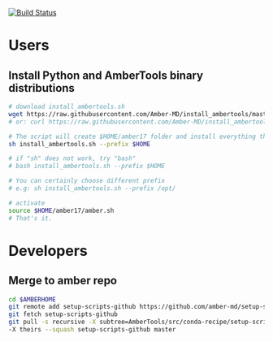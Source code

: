 [![Build Status](https://travis-ci.org/Amber-MD/install_ambertools.svg?branch=master)](https://travis-ci.org/Amber-MD/install_ambertools)

Users
=====
Install Python and AmberTools binary distributions
--------------------------------------------------

```bash
# download install_ambertools.sh
wget https://raw.githubusercontent.com/Amber-MD/install_ambertools/master/install_ambertools.sh
# or: curl https://raw.githubusercontent.com/Amber-MD/install_ambertools/master/install_ambertools.sh -o install_ambertools.sh

# The script will create $HOME/amber17 folder and install everything there
sh install_ambertools.sh --prefix $HOME

# if "sh" does not work, try "bash"
# bash install_ambertools.sh --prefix $HOME

# You can certainly choose different prefix
# e.g: sh install_ambertools.sh --prefix /opt/

# activate
source $HOME/amber17/amber.sh
# That's it.
```

Developers
==========

Merge to amber repo
-------------------
```bash
cd $AMBERHOME
git remote add setup-scripts-github https://github.com/amber-md/setup-scripts
git fetch setup-scripts-github
git pull -s recursive -X subtree=AmberTools/src/conda-recipe/setup-scripts/ 
-X theirs --squash setup-scripts-github master
```
